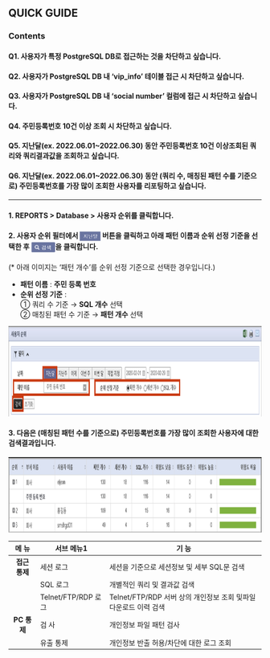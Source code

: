 
## QUICK GUIDE 
### Contents

#### Q1. 사용자가 특정 PostgreSQL DB로 접근하는 것을 차단하고 싶습니다.
#### Q2. 사용자가 PostgreSQL DB 내 ‘vip_info’ 테이블 접근 시 차단하고 싶습니다.
#### Q3. 사용자가 PostgreSQL DB 내 ‘social number’ 컬럼에 접근 시 차단하고 싶습니다.
#### Q4. 주민등록번호 10건 이상 조회 시 차단하고 싶습니다.
#### Q5. 지난달(ex. 2022.06.01~2022.06.30) 동안 주민등록번호 10건 이상조회된 **쿼리**와 **쿼리결과값을 조회하고 싶습니다.**
#### Q6. 지난달(ex. 2022.06.01~2022.06.30) 동안 (쿼리 수, 매칭된 패턴 수를 기준으로) **주민등록번호를 가장 많이 조회한 사용자**를 리포팅하고 싶습니다.    

- - -

#### 1. **REPORTS > Database > 사용자 순위**를 클릭합니다.  

#### 2. 사용자 순위 필터에서 <img src="_static/image02.png" align="center" height="20px"> 버튼을 클릭하고 아래 **패턴 이름**과 **순위 선정 기준**을 선택한 후 <img src="_static/image03.png" align="center" height="20px">을 클릭합니다.  
(\* 아래 이미지는 ‘패턴 개수’를 순위 선정 기준으로 선택한 경우입니다.)  

- **패턴 이름** : **주민 등록 번호**  
- **순위 선정 기준** :  
① 쿼리 수 기준 → **SQL 개수** 선택  
② 매칭된 패턴 수 기준 → **패턴 개수** 선택  

<img src="_static/image04.png" height="180px">
  
#### 3. 다음은 (매칭된 패턴 수를 기준으로) 주민등록번호를 가장 많이 조회한 사용자에 대한 검색결과입니다.

<img src="_static/image05.png" height="150px">
  

| 메 뉴  | 서브 메뉴1 | 기 능  |
| :--: | -- | -- |
| **접근 통제** | 세션 로그  | 세션을 기준으로 세션정보 및 세부 SQL문 검색  |
|  | SQL 로그  | 개별적인 쿼리 및 결과값 검색  |
|  | Telnet/FTP/RDP 로그 | Telnet/FTP/RDP 서버 상의 개인정보 조회 및파일 다운로드 이력 검색 |
| **PC 통제** | 검 사  | 개인정보 파일 패턴 검사  |
|  | 유출 통제  | 개인정보 반출 허용/차단에 대한 로그 조회  |

